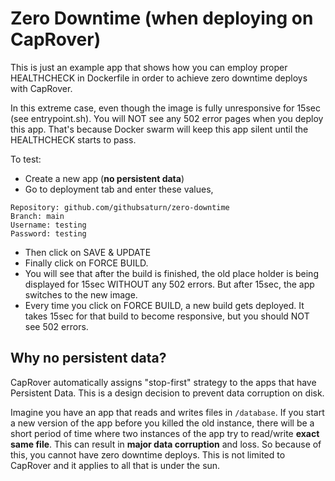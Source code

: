 # Zero Downtime (when deploying on CapRover)



This is just an example app that shows how you can employ proper HEALTHCHECK in Dockerfile in order to achieve zero downtime deploys with CapRover.

In this extreme case, even though the image is fully unresponsive for 15sec (see entrypoint.sh). You will NOT see any 502 error pages when you deploy this app. That's because Docker swarm will keep this app silent until the HEALTHCHECK starts to pass.

To test:

- Create a new app (**no persistent data**)
- Go to deployment tab and enter these values,

```
Repository: github.com/githubsaturn/zero-downtime
Branch: main
Username: testing
Password: testing
```

- Then click on SAVE & UPDATE
- Finally click on FORCE BUILD.
- You will see that after the build is finished, the old place holder is being displayed for 15sec WITHOUT any 502 errors. But after 15sec, the app switches to the new image.
- Every time you click on FORCE BUILD, a new build gets deployed. It takes 15sec for that build to become responsive, but you should NOT see 502 errors.


## Why no persistent data?
CapRover automatically assigns "stop-first" strategy to the apps that have Persistent Data. This is a design decision to prevent data corruption on disk. 

Imagine you have an app that reads and writes files in `/database`. If you start a new version of the app before you killed the old instance, there will be a short period of time where two instances of the app try to read/write **exact same file**. This can result in **major data corruption** and loss. So because of this, you cannot have zero downtime deploys. This is not limited to CapRover and it applies to all that is under the sun.
